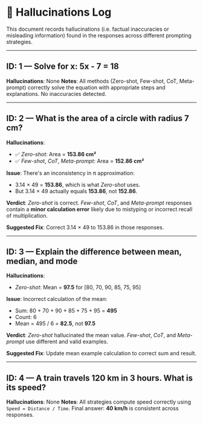 # 📓 Hallucinations Log

This document records hallucinations (i.e. factual inaccuracies or misleading information) found in the responses across different prompting strategies.

---

## ID: 1 — Solve for x: 5x - 7 = 18

**Hallucinations**:
None
**Notes**:
All methods (Zero-shot, Few-shot, CoT, Meta-prompt) correctly solve the equation with appropriate steps and explanations. No inaccuracies detected.

---

## ID: 2 — What is the area of a circle with radius 7 cm?

**Hallucinations**:

* ✅ *Zero-shot*: Area = **153.86 cm²**
* ✅ *Few-shot*, *CoT*, *Meta-prompt*: Area = **152.86 cm²**

**Issue**:
There's an inconsistency in π approximation:

* 3.14 × 49 = **153.86**, which is what *Zero-shot* uses.
* But 3.14 × 49 actually equals **153.86**, not **152.86**.

**Verdict**:
*Zero-shot* is correct.
*Few-shot*, *CoT*, and *Meta-prompt* responses contain a **minor calculation error** likely due to mistyping or incorrect recall of multiplication.

**Suggested Fix**:
Correct 3.14 × 49 to 153.86 in those responses.

---

## ID: 3 — Explain the difference between mean, median, and mode

**Hallucinations**:

* *Zero-shot*: Mean = **97.5** for \[80, 70, 90, 85, 75, 95]

**Issue**:
Incorrect calculation of the mean:

* Sum: 80 + 70 + 90 + 85 + 75 + 95 = **495**
* Count: 6
* Mean = 495 / 6 = **82.5**, not **97.5**

**Verdict**:
*Zero-shot* hallucinated the mean value.
*Few-shot*, *CoT*, and *Meta-prompt* use different and valid examples.

**Suggested Fix**:
Update mean example calculation to correct sum and result.

---

## ID: 4 — A train travels 120 km in 3 hours. What is its speed?

**Hallucinations**:
None
**Notes**:
All strategies compute speed correctly using `Speed = Distance / Time`. Final answer: **40 km/h** is consistent across responses.